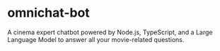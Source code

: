 # omnichat-bot
A cinema expert chatbot powered by Node.js, TypeScript, and a Large Language Model to answer all your movie-related questions.
